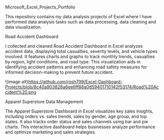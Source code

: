 Microsoft_Excel_Projects_Portfolio

This repository contains my data analysis projects of Excel where I have performed data analysis tasks such as data processing, data cleaning and data visualization.

Road Accident Dashboard

I collected and cleaned Road Accident Dashboard in Excel analyzes accident data, displaying total casualties, severity levels, and vehicle types involved. It features charts and graphs to track monthly trends, casualties by region, light conditions, and road type. This visualization aids in identifying accident patterns and enhancing road safety measures for informed decision-making to prevent future accident.


!(image alt)https://github.com/rosh799/Excel-Dashboard-Projects/blob/8c40a903828a6ee6ff88a0d59401710142f53174/Road%20Accident%20.png


















Apparel Superstore Data Management

The Apparel Superstore Dashboard in Excel visualizes key sales insights, including orders vs. sales trends, sales by gender, age group, and top states. It also tracks order status and sales channels using bar and pie charts. This interactive dashboard helps businesses analyze performance and optimize marketing and sales strategies.
